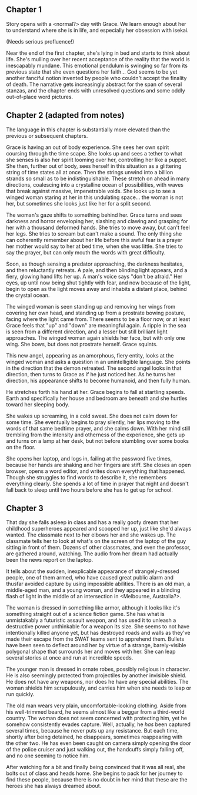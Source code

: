 ## Chapter 1
Story opens with a <normal?> day with Grace. We learn enough about her to
understand where she is in life, and especially her obsession with isekai. 

(Needs serious profluence!)

Near the end of the first chapter, she's lying in bed and starts to think about
life. She's mulling over her recent acceptance of the reality that the world is
inescapably mundane. This emotional pendulum is swinging so far from its
previous state that she even questions her faith... God seems to be yet another
fanciful notion invented by people who couldn't accept the finality of death.
The narrative gets increasingly abstract for the span of several stanzas, and
the chapter ends with unresolved questions and some oddly out-of-place word
pictures.

## Chapter 2 (adapted from notes)
The language in this chapter is substantially more elevated than the previous or
subsequent chapters.

Grace is having an out of body experience. She sees her own spirit coursing
through the time scape. She looks up and sees a tether to what she senses is
also her spirit looming over her, controlling her like a puppet. She then,
further out of body, sees herself in this situation as a glittering string of
time states all at once. Then the strings unwind into a billion strands so small
as to be indistinguishable. These stretch on ahead in many directions,
coalescing into a crystalline ocean of possibilities, with waves that break
against massive, impenetrable voids. She looks up to see a winged woman staring
at her in this undulating space... the woman is not her, but sometimes she looks
just like her for a split second.

The woman's gaze shifts to something behind her. Grace turns and sees darkness
and horror enveloping her, slashing and clawing and grasping for her with a
thousand deformed hands. She tries to move away, but can't feel her legs. She
tries to scream but can't make a sound. The only thing she can coherently
remember about her life before this awful fear is a prayer her mother would say
to her at bed time, when she was little. She tries to say the prayer, but can
only mouth the words with great difficulty.

Soon, as though sensing a predator approaching, the darkness hesitates, and then
reluctantly retreats. A pale, and then blinding light appears, and a fiery,
glowing hand lifts her up. A man's voice says "don't be afraid." Her eyes, up
until now being shut tightly with fear, and now because of the light, begin to
open as the light moves away and inhabits a distant place, behind the crystal
ocean.

The winged woman is seen standing up and removing her wings from covering her
own head, and standing up from a prostrate bowing posture, facing where the
light came from. There seems to be a floor now, or at least Grace feels that
"up" and "down" are meaningful again. A ripple in the sea is seen from a
different direction, and a lesser but still brilliant light approaches. The
winged woman again shields her face, but with only one wing. She bows, but does
not prostrate herself. Grace squints.

This new angel, appearing as an amorphous, fiery entity, looks at the winged
woman and asks a question in an unintelligible language. She points in the
direction that the demon retreated. The second angel looks in that direction,
then turns to Grace as if he just noticed her. As he turns her direction, his
appearance shifts to become humanoid, and then fully human.

He stretches forth his hand at her. Grace begins to fall at startling speeds.
Earth and specifically her house and bedroom are beneath and she hurtles toward
her sleeping body.

She wakes up screaming, in a cold sweat. She does not calm down for some time.
She eventually begins to pray silently, her lips moving to the words of that
same bedtime prayer, and she calms down. With her mind still trembling from the
intensity and otherness of the experience, she gets up and turns on a lamp at
her desk, but not before stumbling over some books on the floor.

She opens her laptop, and logs in, failing at the password five times, because
her hands are shaking and her fingers are stiff. She closes an open browser,
opens a word editor, and writes down everything that happened. Though she
struggles to find words to describe it, she remembers everything clearly. She
spends a lot of time in prayer that night and doesn't fall back to sleep until
two hours before she has to get up for school.

## Chapter 3

That day she falls asleep in class and has a really goofy dream that her
childhood superheroes appeared and scooped her up, just like she'd always
wanted. The classmate next to her elbows her and she wakes up. The classmate
tells her to look at what's on the screen of the laptop of the guy sitting in
front of them. Dozens of other classmates, and even the professor, are gathered
around, watching. The audio from her dream had actually been the news report on
the laptop.

It tells about the sudden, inexplicable appearance of strangely-dressed people,
one of them armed, who have caused great public alarm and thusfar avoided
capture by using impossible abilities. There is an old man, a middle-aged man,
and a young woman, and they appeared in a blinding flash of light in the middle
of an intersection in <Melbourne, Australia?>.

The woman is dressed in something like armor, although it looks like it's
something straight out of a science fiction game. She has what is unmistakably a
futuristic assault weapon, and has used it to unleash a destructive power
unthinkable for a weapon its size. She seems to not have intentionally killed
anyone yet, but has destroyed roads and walls as they've made their escape from
the SWAT teams sent to apprehend them. Bullets have been seen to deflect around
her by virtue of a strange, barely-visible polygonal shape that surrounds her
and moves with her. She can leap several stories at once and run at incredible
speeds.

The younger man is dressed in ornate robes, possibly religious in character. He
is also seemingly protected from projectiles by another invisible shield. He
does not have any weapons, nor does he have any special abilities. The woman
shields him scrupulously, and carries him when she needs to leap or run quickly.

The old man wears very plain, uncomfortable-looking clothing. Aside from his
well-trimmed beard, he seems almost like a beggar from a third-world country.
The woman does not seem concerned with protecting him, yet he somehow
consistently evades capture. Well, actually, he *has* been captured several
times, because he never puts up any resistance. But each time, shortly after
being detained, he disappears, sometimes reappearing with the other two. He has
even been caught on camera simply opening the door of the police cruiser and
just walking out, the handcuffs simply falling off, and no one seeming to notice
him.

After watching for a bit and finally being convinced that it was all real, she
bolts out of class and heads home. She begins to pack for her journey to find
these people, because there is no doubt in her mind that these are the heroes
she has always dreamed about.
